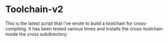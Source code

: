 # Toolchain-v2
This is the latest script that i've wrote to build a toolchain for cross-compiling.
It has been tested various times and installs the cross-toolchain inside the *cross* subdirectory.

